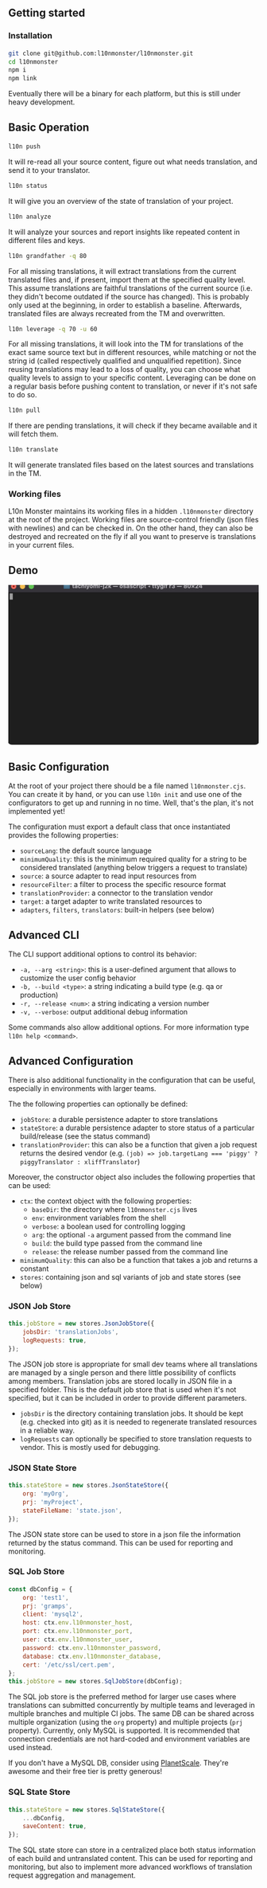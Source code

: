 ## Getting started

### Installation

```sh
git clone git@github.com:l10nmonster/l10nmonster.git
cd l10nmonster
npm i
npm link
```

Eventually there will be a binary for each platform, but this is still under heavy development.

## Basic Operation

```sh
l10n push
```
It will re-read all your source content, figure out what needs translation, and send it to your translator.

```sh
l10n status
```
It will give you an overview of the state of translation of your project.

```sh
l10n analyze
```
It will analyze your sources and report insights like repeated content in different files and keys.

```sh
l10n grandfather -q 80
```
For all missing translations, it will extract translations from the current translated files and, if present, import them at the specified quality level. This assume translations are faithful translations of the current source (i.e. they didn't become outdated if the source has changed). This is probably only used at the beginning, in order to establish a baseline. Afterwards, translated files are always recreated from the TM and overwritten.

```sh
l10n leverage -q 70 -u 60
```
For all missing translations, it will look into the TM for translations of the exact same source text but in different resources, while matching or not the string id (called respectively qualified and unqualified repetition). Since reusing translations may lead to a loss of quality, you can choose what quality levels to assign to your specific content. Leveraging can be done on a regular basis before pushing content to translation, or never if it's not safe to do so.

```sh
l10n pull
```
If there are pending translations, it will check if they became available and it will fetch them.

```sh
l10n translate
```
It will generate translated files based on the latest sources and translations in the TM.

### Working files

L10n Monster maintains its working files in a hidden `.l10nmonster` directory at the root of the project. Working files are source-control friendly (json files with newlines) and can be checked in. On the other hand, they can also be destroyed and recreated on the fly if all you want to preserve is translations in your current files.

## Demo

![Demo screen](tty.gif)

## Basic Configuration

At the root of your project there should be a file named `l10nmonster.cjs`. You can create it by hand, or you can use `l10n init` and use one of the configurators to get up and running in no time. Well, that's the plan, it's not implemented yet!

The configuration must export a default class that once instantiated provides the following properties:

* `sourceLang`: the default source language
* `minimumQuality`: this is the minimum required quality for a string to be considered translated (anything below  triggers a request to translate)
* `source`: a source adapter to read input resources from
* `resourceFilter`: a filter to process the specific resource format
* `translationProvider`: a connector to the translation vendor
* `target`: a target adapter to write translated resources to
* `adapters`, `filters`, `translators`: built-in helpers (see below)

## Advanced CLI

The CLI support additional options to control its behavior:

* `-a, --arg <string>`: this is a user-defined argument that allows to customize the user config behavior
* `-b, --build <type>`: a string indicating a build type (e.g. qa or production)
* `-r, --release <num>`: a string indicating a version number
* `-v, --verbose`: output additional debug information

Some commands also allow additional options. For more information type `l10n help <command>`.

## Advanced Configuration

There is also additional functionality in the configuration that can be useful, especially in environments with larger teams.

The the following properties can optionally be defined:

* `jobStore`: a durable persistence adapter to store translations
* `stateStore`: a durable persistence adapter to store status of a particular build/release (see the status command)
* `translationProvider`: this can also be a function that given a job request returns the desired vendor (e.g. `(job) => job.targetLang === 'piggy' ? piggyTranslator : xliffTranslator`)

Moreover, the constructor object also includes the following properties that can be used:

* `ctx`: the context object with the following properties:
    * `baseDir`: the directory where `l10nmonster.cjs` lives
    * `env`: environment variables from the shell
    * `verbose`: a boolean used for controlling logging
    * `arg`: the optional `-a` argument passed from the command line
    * `build`: the build type passed from the command line
    * `release`: the release number passed from the command line
* `minimumQuality`: this can also be a function that takes a job and returns a constant
* `stores`: containing json and sql variants of job and state stores (see below)

### JSON Job Store

```js
this.jobStore = new stores.JsonJobStore({
    jobsDir: 'translationJobs',
    logRequests: true,
});
```

The JSON job store is appropriate for small dev teams where all translations are managed by a single person and there little possibility of conflicts among members. Translation jobs are stored locally in JSON file in a specified folder. This is the default job store that is used when it's not specified, but it can be included in order to provide different parameters.

* `jobsDir` is the directory containing translation jobs. It should be kept (e.g. checked into git) as it is needed to regenerate translated resources in a reliable way.
* `logRequests` can optionally be specified to store translation requests to vendor. This is mostly used for debugging.

### JSON State Store

```js
this.stateStore = new stores.JsonStateStore({
    org: 'myOrg',
    prj: 'myProject',
    stateFileName: 'state.json',
});
```

The JSON state store can be used to store in a json file the information returned by the status command. This can be used for reporting and monitoring.

### SQL Job Store

```js
const dbConfig = {
    org: 'test1',
    prj: 'gramps',
    client: 'mysql2',
    host: ctx.env.l10nmonster_host,
    port: ctx.env.l10nmonster_port,
    user: ctx.env.l10nmonster_user,
    password: ctx.env.l10nmonster_password,
    database: ctx.env.l10nmonster_database,
    cert: '/etc/ssl/cert.pem',
};
this.jobStore = new stores.SqlJobStore(dbConfig);
```

The SQL job store is the preferred method for larger use cases where translations can submitted concurrently by multiple teams and leveraged in multiple branches and multiple CI jobs.
The same DB can be shared across multiple organization (using the `org` property) and multiple projects (`prj` property). Currently, only MySQL is supported. It is recommended that connection credentials are not hard-coded and environment variables are used instead.

If you don't have a MySQL DB, consider using [PlanetScale](https://planetscale.com). They're awesome and their free tier is pretty generous!

### SQL State Store

```js
this.stateStore = new stores.SqlStateStore({
    ...dbConfig,
    saveContent: true,
});
```

The SQL state store can store in a centralized place both status information of each build and untranslated content. This can be used for reporting and monitoring, but also to implement more advanced workflows of translation request aggregation and management.

